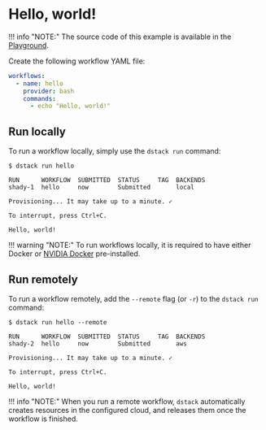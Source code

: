 # Hello, world!

!!! info "NOTE:"
    The source code of this example is available in the <a href="https://github.com/dstackai/dstack-playground#readme" target="__blank">Playground</a>. 

Create the following workflow YAML file:

<div editor-title=".dstack/workflows/hello.yaml"> 

```yaml
workflows:
  - name: hello
    provider: bash
    commands:
      - echo "Hello, world!"
```

</div>

## Run locally

To run a workflow locally, simply use the `dstack run` command:

<div class="termy">

```shell
$ dstack run hello

RUN      WORKFLOW  SUBMITTED  STATUS     TAG  BACKENDS
shady-1  hello     now        Submitted       local
 
Provisioning... It may take up to a minute. ✓

To interrupt, press Ctrl+C.

Hello, world!
```

</div>

!!! warning "NOTE:"
    To run workflows locally, it is required to have either Docker or [NVIDIA Docker](https://github.com/NVIDIA/nvidia-docker) 
    pre-installed.

## Run remotely

To run a workflow remotely, add the `--remote` flag (or `-r`) to 
the `dstack run` command:

<div class="termy">

```shell
$ dstack run hello --remote

RUN      WORKFLOW  SUBMITTED  STATUS     TAG  BACKENDS
shady-2  hello     now        Submitted       aws
 
Provisioning... It may take up to a minute. ✓

To interrupt, press Ctrl+C.

Hello, world!
```

</div>

!!! info "NOTE:"
    When you run a remote workflow, `dstack` automatically creates resources in the configured cloud,
    and releases them once the workflow is finished.
